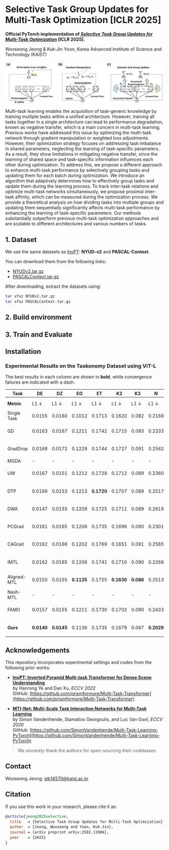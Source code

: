 # Selective Task Group Updates for Multi-Task Optimization [ICLR 2025]

**Official PyTorch implementation of [*Selective Task Group Updates for Multi-Task Optimization*](https://arxiv.org/abs/2502.11986) [ICLR 2025].**

Wooseong Jeong & Kuk-Jin Yoon, Korea Advanced Institute of Science and Technology (KAIST)

![Selective Task Group Visualization](figures/overview.png) 

Multi-task learning enables the acquisition of task-generic knowledge by training
multiple tasks within a unified architecture. However, training all tasks together
in a single architecture can lead to performance degradation, known as negative
transfer, which is a main concern in multi-task learning. Previous works have
addressed this issue by optimizing the multi-task network through gradient manipulation or weighted loss adjustments. However, their optimization strategy
focuses on addressing task imbalance in shared parameters, neglecting the learning of task-specific parameters. As a result, they show limitations in mitigating
negative transfer, since the learning of shared space and task-specific information
influences each other during optimization. To address this, we propose a different
approach to enhance multi-task performance by selectively grouping tasks and
updating them for each batch during optimization. We introduce an algorithm that
adaptively determines how to effectively group tasks and update them during the
learning process. To track inter-task relations and optimize multi-task networks
simultaneously, we propose proximal inter-task affinity, which can be measured
during the optimization process. We provide a theoretical analysis on how dividing
tasks into multiple groups and updating them sequentially significantly affects
multi-task performance by enhancing the learning of task-specific parameters. Our
methods substantially outperform previous multi-task optimization approaches and
are scalable to different architectures and various numbers of tasks.


## 1. Dataset
We use the same datasets as [InvPT](https://github.com/prismformore/Multi-Task-Transformer/tree/main/InvPT): **NYUD-v2** and **PASCAL-Context**.

You can download them from the following links:

- [NYUDv2.tar.gz](https://hkustconnect-my.sharepoint.com/:u:/g/personal/hyeae_connect_ust_hk/EZ-2tWIDYSFKk7SCcHRimskBhgecungms4WFa_L-255GrQ?e=6jAt4c)  
- [PASCALContext.tar.gz](https://hkustconnect-my.sharepoint.com/:u:/g/personal/hyeae_connect_ust_hk/ER57KyZdEdxPtgMCai7ioV0BXCmAhYzwFftCwkTiMmuM7w?e=2Ex4ab)

After downloading, extract the datasets using:

```bash
tar xfvz NYUDv2.tar.gz
tar xfvz PASCALContext.tar.gz
```

## 2. Build environment

## 3. Train and Evaluate


## Installation



### Experimental Results on the Taskonomy Dataset using ViT-L
The best results in each column are shown in **bold**, while convergence failures are indicated with a dash.

| Task          | DE       | DZ       | EO         | ET         | K2         | K3   | N       | C       | R       | S2      | S2.5    | Δₘ (↑)             |
|---------------|----------|----------|------------|------------|------------|------|---------|---------|---------|---------|---------|--------------------|
| **Metric**    | L1 ↓     | L1 ↓     | L1 ↓       | L1 ↓       | L1 ↓       | L1 ↓ | L1 ↓    | RMSE ↓  | L1 ↓    | L1 ↓    | L1 ↓    |                    |
| Single Task   | 0.0155   | 0.0160   | 0.1012     | 0.1713     | 0.1620     | 0.082| 0.2169  | 0.7103  | 0.1357  | 0.1700  | 0.1435  | -                  |
| GD            | 0.0163   | 0.0167   | 0.1211     | 0.1742     | 0.1715     | 0.093| 0.2333  | 0.7527  | 0.1625  | 0.1837  | 0.1487  | -8.65 ± 0.229       |
| GradDrop      | 0.0168   | 0.0172   | 0.1229     | 0.1744     | 0.1727     | 0.091| 0.2562  | 0.7615  | 0.1656  | 0.1862  | 0.1511  | -10.81 ± 0.377      |
| MGDA          | -        | -        | -          | -          | -          | -    | -       | -       | -       | -       | -       | -                  |
| UW            | 0.0167   | 0.0151   | 0.1212     | 0.1728     | 0.1712     | 0.089| 0.2360  | 0.7471  | 0.1607  | 0.1829  | 0.1538  | -7.65 ± 0.087       |
| DTP           | 0.0169   | 0.0153   | 0.1213     | **0.1720** | 0.1707     | 0.089| 0.2517  | 0.7481  | 0.1603  | 0.1814  | 0.1503  | -8.16 ± 0.081       |
| DWA           | 0.0147   | 0.0155   | 0.1209     | 0.1725     | 0.1711     | 0.089| 0.2619  | 0.7486  | 0.1613  | 0.1845  | 0.1543  | -7.92 ± 0.077       |
| PCGrad        | 0.0161   | 0.0165   | 0.1206     | 0.1735     | 0.1696     | 0.090| 0.2301  | 0.7540  | 0.1625  | 0.1830  | 0.1483  | -7.72 ± 0.206       |
| CAGrad        | 0.0162   | 0.0166   | 0.1202     | 0.1769     | 0.1651     | 0.091| 0.2565  | 0.7653  | 0.1661  | 0.1861  | 0.1571  | -10.05 ± 0.346      |
| IMTL          | 0.0162   | 0.0165   | 0.1206     | 0.1741     | 0.1710     | 0.090| 0.2268  | 0.7497  | 0.1617  | 0.1832  | 0.1543  | -8.03 ± 0.179       |
| Aligned-MTL   | 0.0150   | 0.0155   | **0.1135** | 0.1725     | **0.1630** |**0.086**|0.2513| 0.8039  | 0.1646  | 0.1800  | **0.1438**| -6.22 ± 0.285       |
| Nash-MTL      | -        | -        | -          | -          | -          | -    | -       | -       | -       | -       | -       | -                  |
| FAMO          | 0.0157   | 0.0155   | 0.1211     | 0.1730     | 0.1702     | 0.090| 0.2433  | 0.7479  | 0.1610  | 0.1823  | 0.1527  | -7.58 ± 0.211       |
| **Ours**      | **0.0140** | **0.0145** | 0.1136 | 0.1735     | 0.1679     | 0.087| **0.2029**|**0.7166**|**0.1500**|**0.1769**|0.1469  | **-1.42 ± 0.208**   |


## Acknowledgements
This repository incorporates experimental settings and codes from the following prior works:

- **[InvPT: Inverted Pyramid Multi-task Transformer for Dense Scene Understanding](https://arxiv.org/abs/2203.07997)**  
  by Hanrong Ye and Dan Xu, *ECCV 2022*  
  GitHub: [https://github.com/prismformore/Multi-Task-Transformer](https://github.com/prismformore/Multi-Task-Transformer)

- **[MTI-Net: Multi-Scale Task Interaction Networks for Multi-Task Learning](https://arxiv.org/abs/2001.06902)**  
  by Simon Vandenhende, Stamatios Georgoulis, and Luc Van Gool, *ECCV 2020*  
  GitHub: [https://github.com/SimonVandenhende/Multi-Task-Learning-PyTorch](https://github.com/SimonVandenhende/Multi-Task-Learning-PyTorch)

> We sincerely thank the authors for open-sourcing their codebases. 


## Contact
Wooseong Jeong: stk14570@kaist.ac.kr

## Citation
If you use this work in your research, please cite it as:

```bibtex
@article{jeong2025selective,
  title   = {Selective Task Group Updates for Multi-Task Optimization},
  author  = {Jeong, Wooseong and Yoon, Kuk-Jin},
  journal = {arXiv preprint arXiv:2502.11986},
  year    = {2025}
}


